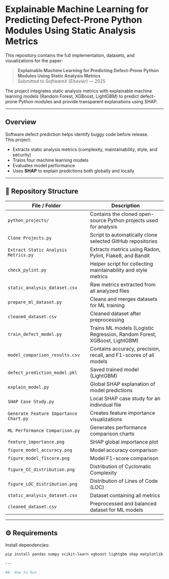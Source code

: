 # Explainable Machine Learning for Predicting Defect-Prone Python Modules Using Static Analysis Metrics

This repository contains the full implementation, datasets, and visualizations for the paper:

> **Explainable Machine Learning for Predicting Defect-Prone Python Modules Using Static Analysis Metrics**  
> Submitted to *SoftwareX (Elsevier)* — 2025  

The project integrates static analysis metrics with explainable machine learning models (Random Forest, XGBoost, LightGBM) to predict defect-prone Python modules and provide transparent explanations using SHAP.

---

##  Overview

Software defect prediction helps identify buggy code before release.  
This project:
- Extracts static analysis metrics (complexity, maintainability, style, and security)
- Trains four machine learning models
- Evaluates model performance
- Uses **SHAP** to explain predictions both globally and locally

---

## 📂 Repository Structure

| File / Folder | Description |
|----------------|-------------|
| `python_projects/` | Contains the cloned open-source Python projects used for analysis |
| `Clone Projects.py` | Script to automatically clone selected GitHub repositories |
| `Extract Static Analysis Metrics.py` | Extracts metrics using Radon, Pylint, Flake8, and Bandit |
| `check_pylint.py` | Helper script for collecting maintainability and style metrics |
| `static_analysis_dataset.csv` | Raw metrics extracted from all analyzed files |
| `prepare_ml_dataset.py` | Cleans and merges datasets for ML training |
| `cleaned_dataset.csv` | Cleaned dataset after preprocessing |
| `train_defect_model.py` | Trains ML models (Logistic Regression, Random Forest, XGBoost, LightGBM) |
| `model_comparison_results.csv` | Contains accuracy, precision, recall, and F1-scores of all models |
| `defect_prediction_model.pkl` | Saved trained model (LightGBM) |
| `explain_model.py` | Global SHAP explanation of model predictions |
| `SHAP Case Study.py` | Local SHAP case study for an individual file |
| `Generate Feature Importance Chart.py` | Creates feature importance visualizations |
| `ML Performance Comparison.py` | Generates performance comparison charts |
| `feature_importance.png` | SHAP global importance plot |
| `figure_model_accuracy.png` | Model accuracy comparison |
| `figure_model_f1score.png` | Model F1-score comparison |
| `figure_CC_distribution.png` | Distribution of Cyclomatic Complexity |
| `figure_LOC_distribution.png` | Distribution of Lines of Code (LOC) |
| `static_analysis_dataset.csv` | Dataset containing all metrics |
| `cleaned_dataset.csv` | Preprocessed and balanced dataset for ML models |

---

## ⚙️ Requirements

Install dependencies:

```bash
pip install pandas numpy scikit-learn xgboost lightgbm shap matplotlib seaborn radon pylint flake8 bandit tqdm

---

##  How to Run
